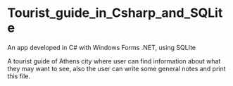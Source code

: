 # Tourist_guide_in_Csharp_and_SQLite

An app developed in C# with Windows Forms .NET, using SQLIte

A tourist guide of Athens city where user can find information about what they may want to see, also
the user can write some general notes and print this file.
